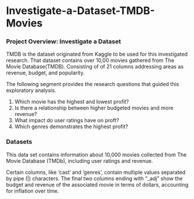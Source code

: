 # Investigate-a-Dataset-TMDB-Movies

### Project Overview: Investigate a Dataset

TMDB is the dataset originated from Kaggle to be used for this investigated research. That dataset contains over 10,00 movies gathered from The Movie Database(TMDB). Consisting of of 21 columns addressing areas as revenue, budget, and popularity.

The following segment provides the research questions that guided this exploratory analysis.

1) Which movie has the highest and lowest profit?
2) Is there a relationship between higher budgeted movies and more revenue?
3) What impact do user ratings have on proft?
4) Which genres demonstrates the highest profit?

### Datasets
This data set contains information about 10,000 movies collected from The Movie Database (TMDb), including user ratings and revenue.

Certain columns, like ‘cast’ and ‘genres’, contain multiple values separated by pipe (|) characters. The final two columns ending with “_adj” show the budget and revenue of the associated movie in terms of dollars, accounting for inflation over time.

